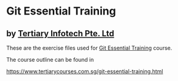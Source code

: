 # Git Essential Training
## by [Tertiary Infotech Pte. Ltd](https://www.tertiarycourses.com.sg/)

These are the exercise files used for [Git Essential Training](https://www.tertiarycourses.com.sg/git-essential-training.html) course. 

The course outline can be found in 

https://www.tertiarycourses.com.sg/git-essential-training.html
